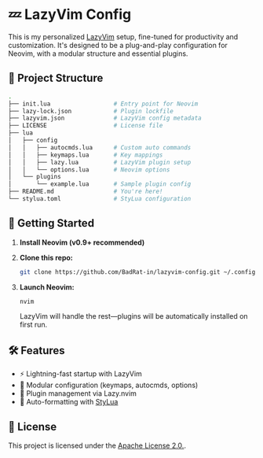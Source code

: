 # 💤 LazyVim Config

This is my personalized [LazyVim](https://github.com/LazyVim/LazyVim) setup, fine-tuned for productivity and customization. It's designed to be a plug-and-play configuration for Neovim, with a modular structure and essential plugins.

## 📁 Project Structure

```bash
.
├── init.lua                  # Entry point for Neovim
├── lazy-lock.json            # Plugin lockfile
├── lazyvim.json              # LazyVim config metadata
├── LICENSE                   # License file
├── lua
│   ├── config
│   │   ├── autocmds.lua      # Custom auto commands
│   │   ├── keymaps.lua       # Key mappings
│   │   ├── lazy.lua          # LazyVim plugin setup
│   │   └── options.lua       # Neovim options
│   └── plugins
│       └── example.lua       # Sample plugin config
├── README.md                 # You're here!
└── stylua.toml               # StyLua configuration
```

## 🚀 Getting Started

1. **Install Neovim (v0.9+ recommended)**
2. **Clone this repo:**
   ```bash
   git clone https://github.com/BadRat-in/lazyvim-config.git ~/.config/nvim
   ```

3. **Launch Neovim:**

   ```bash
   nvim
   ```

   LazyVim will handle the rest—plugins will be automatically installed on first run.

## 🛠 Features

* ⚡ Lightning-fast startup with LazyVim
* 🔧 Modular configuration (keymaps, autocmds, options)
* 🧩 Plugin management via Lazy.nvim
* 📐 Auto-formatting with [StyLua](https://github.com/JohnnyMorganz/StyLua)

## 📝 License

This project is licensed under the [Apache License 2.0.](./LICENSE).

